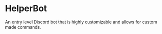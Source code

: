 # HelperBot
 An entry level Discord bot that is highly customizable and allows for custom made commands.

